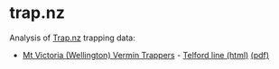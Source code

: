 # trap.nz
Analysis of [Trap.nz](https://trap.nz/) trapping data:

 * [Mt Victoria (Wellington) Vermin Trappers](https://trap.nz/node/169960) - [Telford line (html)]("Telford/trapLineReport.html") [(pdf)]("Telford/trapLineReport.pdf")